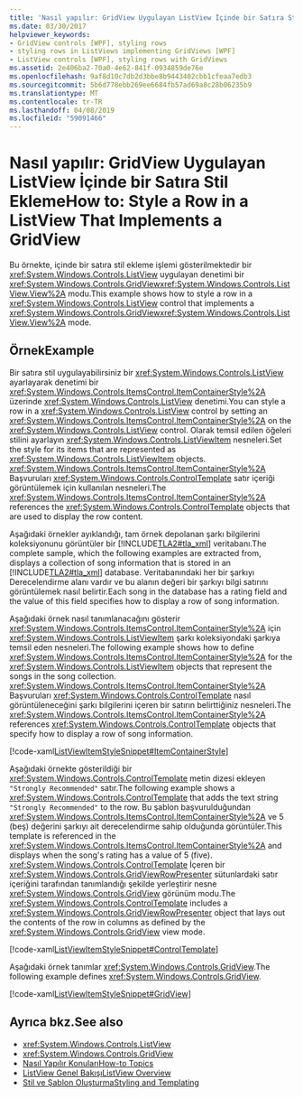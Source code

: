 ```yaml
---
title: 'Nasıl yapılır: GridView Uygulayan ListView İçinde bir Satıra Stil Ekleme'
ms.date: 03/30/2017
helpviewer_keywords:
- GridView controls [WPF], styling rows
- styling rows in ListViews implementing GridViews [WPF]
- ListView controls [WPF], styling rows with GridViews
ms.assetid: 2e406ba2-70a0-4e62-841f-0934859de76e
ms.openlocfilehash: 9af8d10c7db2d3bbe8b9443402cbb1cfeaa7edb3
ms.sourcegitcommit: 5b6d778ebb269ee6684fb57ad69a8c28b06235b9
ms.translationtype: MT
ms.contentlocale: tr-TR
ms.lasthandoff: 04/08/2019
ms.locfileid: "59091466"
---
```

# <a name="how-to-style-a-row-in-a-listview-that-implements-a-gridview"></a><span data-ttu-id="9dcac-102">Nasıl yapılır: GridView Uygulayan ListView İçinde bir Satıra Stil Ekleme</span><span class="sxs-lookup"><span data-stu-id="9dcac-102">How to: Style a Row in a ListView That Implements a GridView</span></span>
<span data-ttu-id="9dcac-103">Bu örnekte, içinde bir satıra stil ekleme işlemi gösterilmektedir bir <xref:System.Windows.Controls.ListView> uygulayan denetimi bir <xref:System.Windows.Controls.GridView><xref:System.Windows.Controls.ListView.View%2A> modu.</span><span class="sxs-lookup"><span data-stu-id="9dcac-103">This example shows how to style a row in a <xref:System.Windows.Controls.ListView> control that implements a <xref:System.Windows.Controls.GridView><xref:System.Windows.Controls.ListView.View%2A> mode.</span></span>  
  
## <a name="example"></a><span data-ttu-id="9dcac-104">Örnek</span><span class="sxs-lookup"><span data-stu-id="9dcac-104">Example</span></span>  
 <span data-ttu-id="9dcac-105">Bir satıra stil uygulayabilirsiniz bir <xref:System.Windows.Controls.ListView> ayarlayarak denetimi bir <xref:System.Windows.Controls.ItemsControl.ItemContainerStyle%2A> üzerinde <xref:System.Windows.Controls.ListView> denetimi.</span><span class="sxs-lookup"><span data-stu-id="9dcac-105">You can style a row in a <xref:System.Windows.Controls.ListView> control by setting an <xref:System.Windows.Controls.ItemsControl.ItemContainerStyle%2A> on the <xref:System.Windows.Controls.ListView> control.</span></span> <span data-ttu-id="9dcac-106">Olarak temsil edilen öğeleri stilini ayarlayın <xref:System.Windows.Controls.ListViewItem> nesneleri.</span><span class="sxs-lookup"><span data-stu-id="9dcac-106">Set the style for its items that are represented as <xref:System.Windows.Controls.ListViewItem> objects.</span></span> <span data-ttu-id="9dcac-107"><xref:System.Windows.Controls.ItemsControl.ItemContainerStyle%2A> Başvuruları <xref:System.Windows.Controls.ControlTemplate> satır içeriği görüntülemek için kullanılan nesneleri.</span><span class="sxs-lookup"><span data-stu-id="9dcac-107">The <xref:System.Windows.Controls.ItemsControl.ItemContainerStyle%2A> references the <xref:System.Windows.Controls.ControlTemplate> objects that are used to display the row content.</span></span>  
  
 <span data-ttu-id="9dcac-108">Aşağıdaki örnekler ayıklandığı, tam örnek depolanan şarkı bilgilerini koleksiyonunu görüntüler bir [!INCLUDE[TLA2#tla_xml](../../../../includes/tla2sharptla-xml-md.md)] veritabanı.</span><span class="sxs-lookup"><span data-stu-id="9dcac-108">The complete sample, which the following examples are extracted from, displays a collection of song information that is stored in an [!INCLUDE[TLA2#tla_xml](../../../../includes/tla2sharptla-xml-md.md)] database.</span></span> <span data-ttu-id="9dcac-109">Veritabanındaki her bir şarkıyı Derecelendirme alanı vardır ve bu alanın değeri bir şarkıyı bilgi satırını görüntülemek nasıl belirtir.</span><span class="sxs-lookup"><span data-stu-id="9dcac-109">Each song in the database has a rating field and the value of this field specifies how to display a row of song information.</span></span>  
  
 <span data-ttu-id="9dcac-110">Aşağıdaki örnek nasıl tanımlanacağını gösterir <xref:System.Windows.Controls.ItemsControl.ItemContainerStyle%2A> için <xref:System.Windows.Controls.ListViewItem> şarkı koleksiyondaki şarkıya temsil eden nesneleri.</span><span class="sxs-lookup"><span data-stu-id="9dcac-110">The following example shows how to define <xref:System.Windows.Controls.ItemsControl.ItemContainerStyle%2A> for the <xref:System.Windows.Controls.ListViewItem> objects that represent the songs in the song collection.</span></span> <span data-ttu-id="9dcac-111"><xref:System.Windows.Controls.ItemsControl.ItemContainerStyle%2A> Başvuruları <xref:System.Windows.Controls.ControlTemplate> nasıl görüntüleneceğini şarkı bilgilerini içeren bir satırın belirttiğiniz nesneleri.</span><span class="sxs-lookup"><span data-stu-id="9dcac-111">The <xref:System.Windows.Controls.ItemsControl.ItemContainerStyle%2A> references <xref:System.Windows.Controls.ControlTemplate> objects that specify how to display a row of song information.</span></span>  
  
 [!code-xaml[ListViewItemStyleSnippet#ItemContainerStyle](~/samples/snippets/csharp/VS_Snippets_Wpf/ListViewItemStyleSnippet/CS/Window1.xaml#itemcontainerstyle)]  
  
 <span data-ttu-id="9dcac-112">Aşağıdaki örnekte gösterildiği bir <xref:System.Windows.Controls.ControlTemplate> metin dizesi ekleyen `"Strongly Recommended"` satır.</span><span class="sxs-lookup"><span data-stu-id="9dcac-112">The following example shows a <xref:System.Windows.Controls.ControlTemplate> that adds the text string `"Strongly Recommended"` to the row.</span></span> <span data-ttu-id="9dcac-113">Bu şablon başvurulduğundan <xref:System.Windows.Controls.ItemsControl.ItemContainerStyle%2A> ve 5 (beş) değerini şarkıyı ait derecelendirme sahip olduğunda görüntüler.</span><span class="sxs-lookup"><span data-stu-id="9dcac-113">This template is referenced in the <xref:System.Windows.Controls.ItemsControl.ItemContainerStyle%2A> and displays when the song's rating has a value of 5 (five).</span></span> <span data-ttu-id="9dcac-114"><xref:System.Windows.Controls.ControlTemplate> İçeren bir <xref:System.Windows.Controls.GridViewRowPresenter> sütunlardaki satır içeriğini tarafından tanımlandığı şekilde yerleştirir nesne <xref:System.Windows.Controls.GridView> görünüm modu.</span><span class="sxs-lookup"><span data-stu-id="9dcac-114">The <xref:System.Windows.Controls.ControlTemplate> includes a <xref:System.Windows.Controls.GridViewRowPresenter> object that lays out the contents of the row in columns as defined by the <xref:System.Windows.Controls.GridView> view mode.</span></span>  
  
 [!code-xaml[ListViewItemStyleSnippet#ControlTemplate](~/samples/snippets/csharp/VS_Snippets_Wpf/ListViewItemStyleSnippet/CS/Window1.xaml#controltemplate)]  
  
 <span data-ttu-id="9dcac-115">Aşağıdaki örnek tanımlar <xref:System.Windows.Controls.GridView>.</span><span class="sxs-lookup"><span data-stu-id="9dcac-115">The following example defines <xref:System.Windows.Controls.GridView>.</span></span>  
  
 [!code-xaml[ListViewItemStyleSnippet#GridView](~/samples/snippets/csharp/VS_Snippets_Wpf/ListViewItemStyleSnippet/CS/Window1.xaml#gridview)]  
  
## <a name="see-also"></a><span data-ttu-id="9dcac-116">Ayrıca bkz.</span><span class="sxs-lookup"><span data-stu-id="9dcac-116">See also</span></span>

- <xref:System.Windows.Controls.ListView>
- <xref:System.Windows.Controls.GridView>
- [<span data-ttu-id="9dcac-117">Nasıl Yapılır Konuları</span><span class="sxs-lookup"><span data-stu-id="9dcac-117">How-to Topics</span></span>](listview-how-to-topics.md)
- [<span data-ttu-id="9dcac-118">ListView Genel Bakışı</span><span class="sxs-lookup"><span data-stu-id="9dcac-118">ListView Overview</span></span>](listview-overview.md)
- [<span data-ttu-id="9dcac-119">Stil ve Şablon Oluşturma</span><span class="sxs-lookup"><span data-stu-id="9dcac-119">Styling and Templating</span></span>](styling-and-templating.md)
